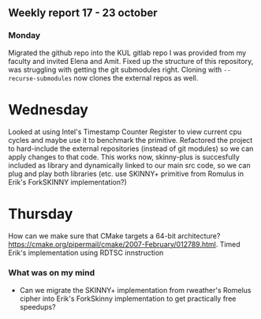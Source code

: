 ## Weekly report 17 - 23 october

### Monday

Migrated the github repo into the KUL gitlab repo I was provided from my faculty and invited Elena and Amit. Fixed up
the structure of this repository, was struggling with getting the git submodules right. Cloning
with `--recurse-submodules` now clones the external repos as well.

# Wednesday

Looked at using Intel's Timestamp Counter Register to view current cpu cycles and maybe use it to benchmark the
primitive. Refactored the project to hard-include the external repositories (instead of git modules) so we can apply
changes to that code. This works now, skinny-plus is succesfully included as library and dynamically linked to our main
src code, so we can plug and play both libraries (etc. use SKINNY+ primitive from Romulus in Erik's ForkSKINNY
implementation?)

# Thursday

How can we make sure that CMake targets a 64-bit architecture?
https://cmake.org/pipermail/cmake/2007-February/012789.html.
Timed Erik's implementation using RDTSC innstruction

### What was on my mind

- Can we migrate the SKINNY+ implementation from rweather's Romelus cipher into Erik's ForkSkinny implementation to get
  practically free speedups?